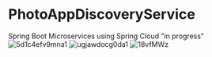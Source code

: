 # PhotoAppDiscoveryService
Spring Boot Microservices using  Spring Cloud "in progress"
![5d1c4efv9mna1](https://github.com/HosamUsf/PhotoAppDiscoveryService/assets/57178026/59f86cf2-7197-42a1-abfe-09a0021ea4da)
![ugjawdocg0da1](https://github.com/HosamUsf/PhotoAppDiscoveryService/assets/57178026/bfbf3101-5cce-486a-8c0a-1335790d3171)
![18vfMWz](https://github.com/HosamUsf/PhotoAppDiscoveryService/assets/57178026/ee3d1ee7-4977-46fa-958e-184e66e50789)
